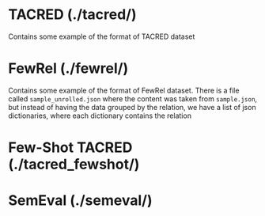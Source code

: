 # TACRED (./tacred/)
Contains some example of the format of TACRED dataset

# FewRel (./fewrel/)
Contains some example of the format of FewRel dataset. There is a file called `sample_unrolled.json` where the content was taken from `sample.json`, but instead of having the data grouped by the relation, we have a list of json dictionaries, where each dictionary contains the relation

# Few-Shot TACRED (./tacred_fewshot/)

# SemEval (./semeval/)


